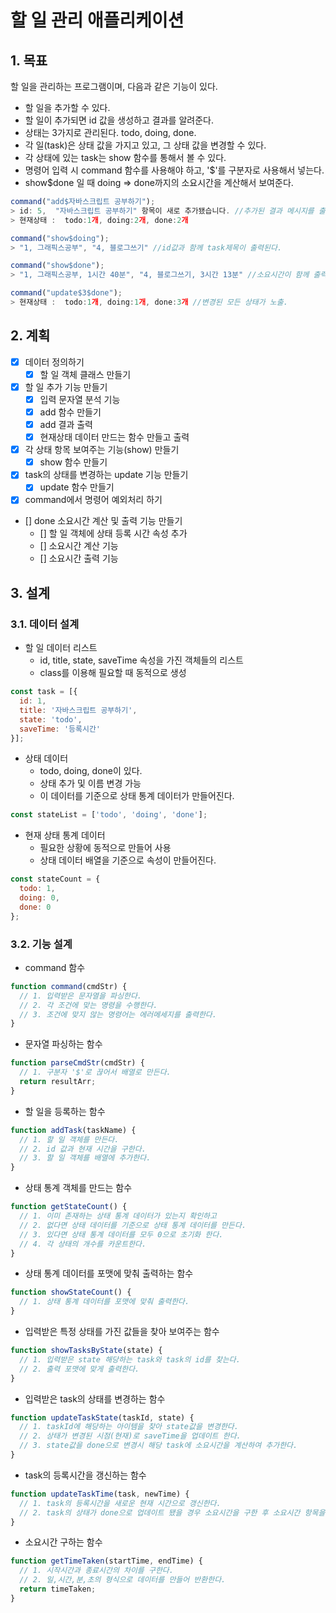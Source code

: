 # 할 일 관리 애플리케이션

## 1. 목표

할 일을 관리하는 프로그램이며, 다음과 같은 기능이 있다.

- 할 일을 추가할 수 있다.
- 할 일이 추가되면 id 값을 생성하고 결과를 알려준다.
- 상태는 3가지로 관리된다. todo, doing, done.
- 각 일(task)은 상태 값을 가지고 있고, 그 상태 값을 변경할 수 있다.
- 각 상태에 있는 task는 show 함수를 통해서 볼 수 있다.
- 명령어 입력 시 command 함수를 사용해야 하고, '$'를 구분자로 사용해서 넣는다.
- show$done 일 때 doing => done까지의 소요시간을 계산해서 보여준다.

```javascript
command("add$자바스크립트 공부하기");
> id: 5,  "자바스크립트 공부하기" 항목이 새로 추가됐습니다. //추가된 결과 메시지를 출력
> 현재상태 :  todo:1개, doing:2개, done:2개

command("show$doing");
> "1, 그래픽스공부", "4, 블로그쓰기" //id값과 함께 task제목이 출력된다.

command("show$done");
> "1, 그래픽스공부, 1시간 40분", "4, 블로그쓰기, 3시간 13분" //소요시간이 함께 출력된다.

command("update$3$done");
> 현재상태 :  todo:1개, doing:1개, done:3개 //변경된 모든 상태가 노출.
```

## 2. 계획

- [x] 데이터 정의하기
  - [x] 할 일 객체 클래스 만들기
- [x] 할 일 추가 기능 만들기
  - [x] 입력 문자열 분석 기능
  - [x] add 함수 만들기
  - [x] add 결과 출력
  - [x] 현재상태 데이터 만드는 함수 만들고 출력
- [x] 각 상태 항목 보여주는 기능(show) 만들기
  - [x] show 함수 만들기
- [x] task의 상태를 변경하는 update 기능 만들기
  - [x] update 함수 만들기
- [x] command에서 명령어 예외처리 하기
- [] done 소요시간 계산 및 출력 기능 만들기
  - [] 할 일 객체에 상태 등록 시간 속성 추가
  - [] 소요시간 계산 기능
  - [] 소요시간 출력 기능

## 3. 설계

### 3.1. 데이터 설계

* 할 일 데이터 리스트
  - id, title, state, saveTime 속성을 가진 객체들의 리스트
  - class를 이용해 필요할 때 동적으로 생성

```javascript
const task = [{
  id: 1,
  title: '자바스크립트 공부하기',
  state: 'todo',
  saveTime: '등록시간'
}];
```

* 상태 데이터
  - todo, doing, done이 있다.
  - 상태 추가 및 이름 변경 가능
  - 이 데이터를 기준으로 상태 통계 데이터가 만들어진다.

```javascript
const stateList = ['todo', 'doing', 'done'];
```

* 현재 상태 통계 데이터
  - 필요한 상황에 동적으로 만들어 사용
  - 상태 데이터 배열을 기준으로 속성이 만들어진다.

```javascript
const stateCount = {
  todo: 1,
  doing: 0,
  done: 0
};
```

### 3.2. 기능 설계

- command 함수

```javascript
function command(cmdStr) {
  // 1. 입력받은 문자열을 파싱한다.
  // 2. 각 조건에 맞는 명령을 수행한다.
  // 3. 조건에 맞지 않는 명령어는 에러메세지를 출력한다.
}
```

- 문자열 파싱하는 함수

```javascript
function parseCmdStr(cmdStr) {
  // 1. 구분자 '$'로 끊어서 배열로 만든다.
  return resultArr;
}
```

- 할 일을 등록하는 함수

```javascript
function addTask(taskName) {
  // 1. 할 일 객체를 만든다.
  // 2. id 값과 현재 시간을 구한다.
  // 3. 할 일 객체를 배열에 추가한다.
}
```

- 상태 통계 객체를 만드는 함수

```javascript
function getStateCount() {
  // 1. 이미 존재하는 상태 통계 데이터가 있는지 확인하고
  // 2. 없다면 상태 데이터를 기준으로 상태 통계 데이터를 만든다.
  // 3. 있다면 상태 통계 데이터를 모두 0으로 초기화 한다.
  // 4. 각 상태의 개수를 카운트한다.
}
```

- 상태 통계 데이터를 포맷에 맞춰 출력하는 함수
```javascript
function showStateCount() {
  // 1. 상태 통계 데이터를 포맷에 맞춰 출력한다.
}
```

- 입력받은 특정 상태를 가진 값들을 찾아 보여주는 함수

```javascript
function showTasksByState(state) {
  // 1. 입력받은 state 해당하는 task와 task의 id를 찾는다.
  // 2. 출력 포맷에 맞게 출력한다.
}
```

- 입력받은 task의 상태를 변경하는 함수

```javascript
function updateTaskState(taskId, state) {
  // 1. taskId에 해당하는 아이템을 찾아 state값을 변경한다.
  // 2. 상태가 변경된 시점(현재)로 saveTime을 업데이트 한다.
  // 3. state값을 done으로 변경시 해당 task에 소요시간을 계산하여 추가한다.
}
```

- task의 등록시간을 갱신하는 함수

```javascript
function updateTaskTime(task, newTime) {
  // 1. task의 등록시간을 새로운 현재 시간으로 갱신한다.
  // 2. task의 상태가 done으로 업데이트 됐을 경우 소요시간을 구한 후 소요시간 항목을 추가한다.
}
```

- 소요시간 구하는 함수

```javascript
function getTimeTaken(startTime, endTime) {
  // 1. 시작시간과 종료시간의 차이를 구한다.
  // 2. 일,시간,분,초의 형식으로 데이터를 만들어 반환한다.
  return timeTaken;
}
```